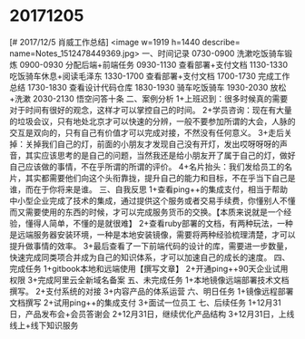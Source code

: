 # 20171205

[# 2017/12/5 肖威工作总结]
<image w=1919 h=1440 describe= name=Notes_1512478449369.jpg>
一、时间记录
0730-0900 洗漱吃饭骑车锻炼
0900-0930 分配后端+前端任务
0930-1130 查看部署+支付文档
1130-1330 吃饭骑车休息+阅读毛泽东
1330-1700 查看部署+支付文档
1700-1730 完成工作总结
1730-1830 查看设计代码仓库
1830-1930 骑车吃饭骑车
1930-2030 放松+洗漱
2030-2130 悟空问答十条
二、案例分析
1+上班迟到：很多时候真的需要对于时间有很好的观念，这样才可以掌控自己的时间。
2+学员咨询：现在有大量的垃圾会议，只有地处北京才可以快速的分辨，一般不要参加所谓的大会，人脉的交互是双向的，只有自己有价值才可以完成对接，不然没有任何意义。
3+走后关掉：关掉我们自己的灯，前面的小朋友才发现自己没有开灯，发出哎呀呀呀的声音，其实应该思考的是自己的问题，当然我还是给小朋友开了属于自己的灯，做好自己应该做的事情，不在乎所谓的所谓的评价。
4+名片抬头：我们发给员工的名片，其实都需要他们向这个头衔靠拢，提升自己的能力和目标，不在乎当下自己是谁，而在于你将来是谁。
三、自我反思
1+查看ping++的集成支付，相当于帮助中小型企业完成了技术的集成，通过提供这个服务或者交易手续费，你懂别人不懂而又需要使用的东西的时候，才可以完成服务货币的交换。【本质来说就是一个经验，懂得人简单，不懂的是就很难】
2+查看ruby部署的文档，有两种玩法，一种是远端服务器安装环境，一种是本地安装镜像，需要将两种经验梳理清楚，才可以提升做事情的效率。
3+最后查看了一下前端代码的设计的库，需要进一步数量，快速完成同类项合并成为自己的知识体系，才可以加速自己的成长的速度。
四、完成任务
1+gitbook本地和远端使用【撰写文章】
2+开通ping++90天企业试用权限
3+完成阿里云全新域名备案
五、未完成任务
1+本地镜像远端部署技术文档撰写。
2+支付系统的对接
3+内容产品的体系运营
六、明日任务
1+镜像远程部署文档撰写
2+试用ping++的集成支付
3+面试一位员工
七、后续任务
1+12月31日，产品发布会+会员答谢会
2+12月31日，继续优化产品结构
3+12月31日，上线线上+线下知识服务
